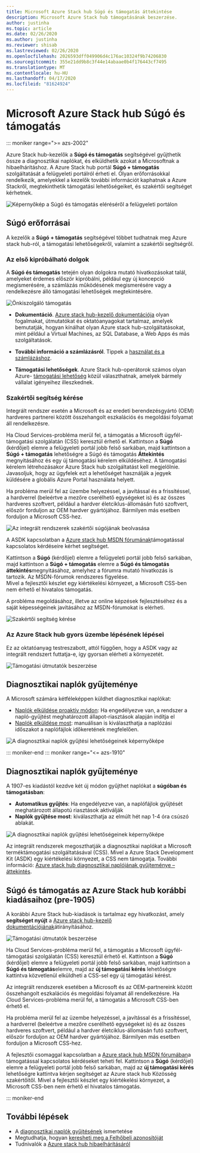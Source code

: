 ```yaml
---
title: Microsoft Azure Stack hub Súgó és támogatás áttekintése
description: Microsoft Azure Stack hub támogatásának beszerzése.
author: justinha
ms.topic: article
ms.date: 02/26/2020
ms.author: justinha
ms.reviewer: shisab
ms.lastreviewed: 02/26/2020
ms.openlocfilehash: 2026593dff049906d4c176ac10324f9b74206830
ms.sourcegitcommit: 355e21dd9b8c3f44e14abaae0b4f176443cf7495
ms.translationtype: MT
ms.contentlocale: hu-HU
ms.lasthandoff: 04/17/2020
ms.locfileid: "81624924"
---
```

# <a name="microsoft-azure-stack-hub-help-and-support"></a>Microsoft Azure Stack hub Súgó és támogatás


::: moniker range=">= azs-2002"

Azure Stack hub-kezelők a **Súgó és támogatás** segítségével gyűjthetik össze a diagnosztikai naplókat, és elküldhetik azokat a Microsoftnak a hibaelhárításhoz. A Azure Stack hub portál **Súgó + támogatás** szolgáltatását a felügyeleti portálról érheti el. Olyan erőforrásokkal rendelkezik, amelyekkel a kezelők további információt kaphatnak a Azure Stackről, megtekinthetik támogatási lehetőségeiket, és szakértői segítséget kérhetnek.  

![Képernyőkép a Súgó és támogatás eléréséről a felügyeleti portálon](media/azure-stack-help-and-support/help-and-support.png)

## <a name="help-resources"></a>Súgó erőforrásai 

A kezelők a **Súgó + támogatás** segítségével többet tudhatnak meg Azure stack hub-ról, a támogatási lehetőségekről, valamint a szakértői segítségről. 

### <a name="things-to-try-first"></a>Az első kipróbálható dolgok

A **Súgó és támogatás** tetején olyan dolgokra mutató hivatkozásokat talál, amelyeket érdemes először kipróbálni, például egy új koncepció megismerésére, a számlázás működésének megismerésére vagy a rendelkezésre álló támogatási lehetőségek megtekintésére. 

![Önkiszolgáló támogatás](media/azure-stack-help-and-support/get-support-tiles.png)

- **Dokumentáció**. [Azure stack hub-kezelő dokumentációja](index.yml) olyan fogalmakat, útmutatókat és oktatóanyagokat tartalmaz, amelyek bemutatják, hogyan kínálhat olyan Azure stack hub-szolgáltatásokat, mint például a Virtual Machines, az SQL Database, a Web Apps és más szolgáltatások. 

- **További információ a számlázásról**. Tippek a [használat és a számlázáshoz](azure-stack-billing-and-chargeback.md).

- **Támogatási lehetőségek**. Azure Stack hub-operátorok számos olyan Azure- [támogatási lehetőség](https://aka.ms/azstacksupport) közül választhatnak, amelyek bármely vállalat igényeihez illeszkednek. 


### <a name="get-expert-help"></a>Szakértői segítség kérése 

Integrált rendszer esetén a Microsoft és az eredeti berendezésgyártó (OEM) hardveres partnerei között összehangolt eszkalációs és megoldási folyamat áll rendelkezésre.

Ha Cloud Services-probléma merül fel, a támogatás a Microsoft ügyfél-támogatási szolgálatán (CSS) keresztül érhető el. 
Kattintson a **Súgó** (kérdőjel) elemre a felügyeleti portál jobb felső sarkában, majd kattintson a **Súgó + támogatás** lehetőségre a Súgó és támogatás **Áttekintés** megnyitásához és egy új támogatási kérelem elküldéséhez. A támogatási kérelem létrehozásakor Azure Stack hub szolgáltatást kell megjelölnie. Javasoljuk, hogy az ügyfelek ezt a lehetőséget használják a jegyek küldésére a globális Azure Portal használata helyett. 

Ha probléma merül fel az üzembe helyezéssel, a javítással és a frissítéssel, a hardverrel (beleértve a mezőre cserélhető egységeket is) és az összes hardveres szoftvert, például a hardver életciklus-állomásán futó szoftvert, először forduljon az OEM hardver gyártójához. 
Bármilyen más esetben forduljon a Microsoft CSS-hez.

![Az integrált rendszerek szakértői súgójának beolvasása](media/azure-stack-help-and-support/get-support-integrated.png)

A ASDK kapcsolatban a [Azure stack hub MSDN fórumának](https://social.msdn.microsoft.com/Forums/azure/home?forum=azurestack)támogatással kapcsolatos kérdéseire kérhet segítséget. 

Kattintson a **Súgó** (kérdőjel) elemre a felügyeleti portál jobb felső sarkában, majd kattintson a **Súgó + támogatás** elemre a **Súgó és támogatás áttekintés**megnyitásához, amelyhez a fórumra mutató hivatkozás is tartozik. Az MSDN-fórumok rendszeres figyelése.  
Mivel a fejlesztői készlet egy kiértékelési környezet, a Microsoft CSS-ben nem érhető el hivatalos támogatás.

A probléma megoldásához, illetve az online képzések fejlesztéséhez és a saját képességeinek javításához az MSDN-fórumokat is elérheti. 

![Szakértői segítség kérése](media/azure-stack-help-and-support/get-support-cards.png)

### <a name="get-up-to-speed-with-azure-stack-hub"></a>Az Azure Stack hub gyors üzembe lépésének lépései

Ez az oktatóanyag testreszabott, attól függően, hogy a ASDK vagy az integrált rendszert futtatja-e, így gyorsan elérheti a környezetét. 

![Támogatási útmutatók beszerzése](media/azure-stack-help-and-support/get-support-tutorials.png)

## <a name="diagnostic-log-collection"></a>Diagnosztikai naplók gyűjteménye

A Microsoft számára kétféleképpen küldhet diagnosztikai naplókat: 

- [Naplók elküldése proaktív módon](azure-stack-configure-automatic-diagnostic-log-collection-tzl.md): Ha engedélyezve van, a rendszer a napló-gyűjtést meghatározott állapot-riasztások alapján indítja el 
- [Naplók elküldése most](azure-stack-configure-on-demand-diagnostic-log-collection-portal-tzl.md): manuálisan is kiválaszthatja a naplózási időszakot a naplófájlok időkeretének megfelelően.

![A diagnosztikai naplók gyűjtési lehetőségeinek képernyőképe](media/azure-stack-help-and-support/banner-enable-automatic-log-collection.png)

::: moniker-end
::: moniker range="<= azs-1910"

## <a name="diagnostic-log-collection"></a>Diagnosztikai naplók gyűjteménye

A 1907-es kiadástól kezdve két új módon gyűjthet naplókat a **súgóban és támogatásban**:

- **Automatikus gyűjtés**: Ha engedélyezve van, a naplófájlok gyűjtését meghatározott állapotú riasztások aktiválják 
- **Naplók gyűjtése most**: kiválaszthatja az elmúlt hét nap 1-4 óra csúszó ablakát.

![A diagnosztikai naplók gyűjtési lehetőségeinek képernyőképe](media/azure-stack-automatic-log-collection/azure-stack-log-collection-overview.png)

Az integrált rendszerek megoszthatják a diagnosztikai naplókat a Microsoft terméktámogatási szolgáltatásával (CSS). Mivel a Azure Stack Development Kit (ASDK) egy kiértékelési környezet, a CSS nem támogatja. További információ: [Azure stack hub diagnosztikai naplójának gyűjteménye – áttekintés](azure-stack-diagnostic-log-collection-overview.md).



## <a name="help-and-support-for-earlier-releases-azure-stack-hub-pre-1905"></a>Súgó és támogatás az Azure Stack hub korábbi kiadásaihoz (pre-1905)

A korábbi Azure Stack hub-kiadások is tartalmaz egy hivatkozást, amely **segítséget nyújt** a [Azure stack hub-kezelő dokumentációjának](https://aka.ms/adminportaldocs)átirányításához.

![Támogatási útmutatók beszerzése](media/azure-stack-help-and-support/get-support-previous.png)

Ha Cloud Services-probléma merül fel, a támogatás a Microsoft ügyfél-támogatási szolgálatán (CSS) keresztül érhető el. 
Kattintson a **Súgó** (kérdőjel) elemre a felügyeleti portál jobb felső sarkában, majd kattintson a **Súgó és támogatás**elemre, majd az **új támogatási kérés** lehetőségre kattintva közvetlenül elküldheti a CSS-sel egy új támogatási kérést.

Az integrált rendszerek esetében a Microsoft és az OEM-partnereink között összehangolt eszkalációs és megoldási folyamat áll rendelkezésre. 
Ha Cloud Services-probléma merül fel, a támogatás a Microsoft CSS-ben érhető el. 

Ha probléma merül fel az üzembe helyezéssel, a javítással és a frissítéssel, a hardverrel (beleértve a mezőre cserélhető egységeket is) és az összes hardveres szoftvert, például a hardver életciklus-állomásán futó szoftvert, először forduljon az OEM hardver gyártójához. 
Bármilyen más esetben forduljon a Microsoft CSS-hez.

A fejlesztői csomaggal kapcsolatban a [Azure stack hub MSDN fórumában](https://social.msdn.microsoft.com/Forums/azure/home?forum=azurestack)a támogatással kapcsolatos kérdéseket teheti fel. 
Kattintson a **Súgó** (kérdőjel) elemre a felügyeleti portál jobb felső sarkában, majd az **új támogatási kérés** lehetőségre kattintva kérjen segítséget az Azure stack hub Közösség szakértőitől.
Mivel a fejlesztői készlet egy kiértékelési környezet, a Microsoft CSS-ben nem érhető el hivatalos támogatás.

::: moniker-end


## <a name="next-steps"></a>További lépések

- A [diagnosztikai naplók gyűjtésének](azure-stack-diagnostic-log-collection-overview-tzl.md) ismertetése
- Megtudhatja, hogyan [keresheti meg a Felhőbeli azonosítóját](azure-stack-find-cloud-id.md)
- Tudnivalók a [Azure stack hub hibaelhárításáról](azure-stack-troubleshooting.md)
